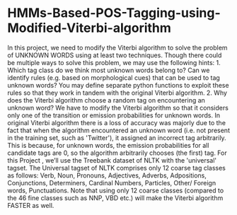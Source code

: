 # HMMs-Based-POS-Tagging-using-Modified-Viterbi-algorithm
In this project, we need to modify the Viterbi algorithm to solve the problem of UNKNOWN WORDS using at least two techniques. Though there could be multiple ways to solve this problem, we may use the following hints:  1. Which tag class do we think most unknown words belong to? Can we identify rules (e.g. based on morphological cues) that can be used to tag unknown words? You may define separate python functions to exploit these rules so that they work in tandem with the original Viterbi algorithm.  2. Why does the Viterbi algorithm choose a random tag on encountering an unknown word? We have to modify the Viterbi algorithm so that it considers only one of the transition or emission probabilities for unknown words.  In original Viterbi algorithm there is a loss of accuracy was majorly due to the fact that when the algorithm encountered an unknown word (i.e. not present in the training set, such as 'Twitter'), it assigned an incorrect tag arbitrarily. This is because, for unknown words, the emission probabilities for all candidate tags are 0, so the algorithm arbitrarily chooses (the first) tag.  For this Project , we’ll use the Treebank dataset of NLTK with the 'universal' tagset. The Universal tagset of NLTK comprises only 12 coarse tag classes as follows: Verb, Noun, Pronouns, Adjectives, Adverbs, Adpositions, Conjunctions, Determiners, Cardinal Numbers, Particles, Other/ Foreign words, Punctuations.  Note that using only 12 coarse classes (compared to the 46 fine classes such as NNP, VBD etc.) will make the Viterbi algorithm FASTER as well.
